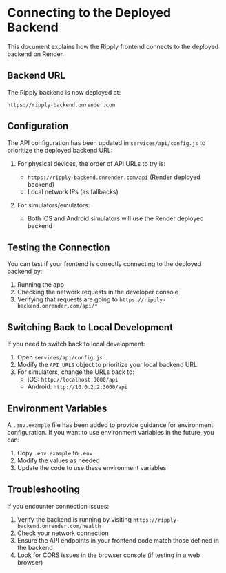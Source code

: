 # Connecting to the Deployed Backend

This document explains how the Ripply frontend connects to the deployed backend on Render.

## Backend URL

The Ripply backend is now deployed at:
```
https://ripply-backend.onrender.com
```

## Configuration

The API configuration has been updated in `services/api/config.js` to prioritize the deployed backend URL:

1. For physical devices, the order of API URLs to try is:
   - `https://ripply-backend.onrender.com/api` (Render deployed backend)
   - Local network IPs (as fallbacks)
   
2. For simulators/emulators:
   - Both iOS and Android simulators will use the Render deployed backend

## Testing the Connection

You can test if your frontend is correctly connecting to the deployed backend by:

1. Running the app
2. Checking the network requests in the developer console
3. Verifying that requests are going to `https://ripply-backend.onrender.com/api/*`

## Switching Back to Local Development

If you need to switch back to local development:

1. Open `services/api/config.js`
2. Modify the `API_URLS` object to prioritize your local backend URL
3. For simulators, change the URLs back to:
   - iOS: `http://localhost:3000/api`
   - Android: `http://10.0.2.2:3000/api`

## Environment Variables

A `.env.example` file has been added to provide guidance for environment configuration. If you want to use environment variables in the future, you can:

1. Copy `.env.example` to `.env`
2. Modify the values as needed
3. Update the code to use these environment variables

## Troubleshooting

If you encounter connection issues:

1. Verify the backend is running by visiting `https://ripply-backend.onrender.com/health`
2. Check your network connection
3. Ensure the API endpoints in your frontend code match those defined in the backend
4. Look for CORS issues in the browser console (if testing in a web browser)
